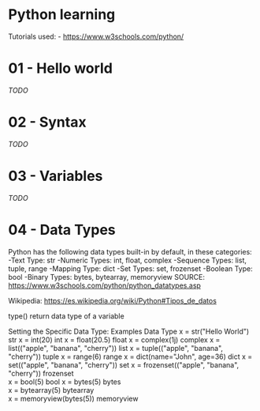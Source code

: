 # Python learning

Tutorials used:
    - https://www.w3schools.com/python/

# 01 - Hello world

*TODO*

# 02 - Syntax

*TODO*

# 03 - Variables

*TODO*

# 04 - Data Types

Python has the following data types built-in by default, in these categories:
 -Text Type:      str
 -Numeric Types:  int, float, complex
 -Sequence Types: list, tuple, range
 -Mapping Type: 	dict
 -Set Types: 	    set, frozenset
 -Boolean Type: 	bool
 -Binary Types: 	bytes, bytearray, memoryview
 SOURCE: https://www.w3schools.com/python/python_datatypes.asp

Wikipedia: https://es.wikipedia.org/wiki/Python#Tipos_de_datos

type() return data type of a variable

Setting the Specific Data Type:
Examples	                                   Data Type
x = str("Hello World") 	                       str
x = int(20) 	                               int
x = float(20.5) 	                           float
x = complex(1j) 	                           complex
x = list(("apple", "banana", "cherry")) 	   list
x = tuple(("apple", "banana", "cherry")) 	   tuple
x = range(6) 	                               range
x = dict(name="John", age=36) 	               dict
x = set(("apple", "banana", "cherry")) 	       set
x = frozenset(("apple", "banana", "cherry"))   frozenset 	
x = bool(5) 	                               bool
x = bytes(5) 	                               bytes 	
x = bytearray(5) 	                           bytearray 	
x = memoryview(bytes(5)) 	                   memoryview

